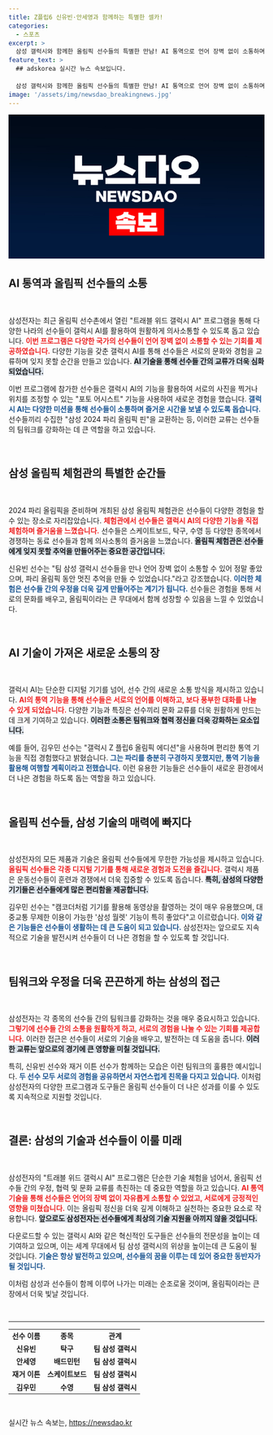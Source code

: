 ```yaml
---
title: Z플립6 신유빈·안세영과 함께하는 특별한 셀카!
categories:
  - 스포츠
excerpt: >
  삼성 갤럭시와 함께한 올림픽 선수들의 특별한 만남! AI 통역으로 언어 장벽 없이 소통하며 다양한 체험과 추억을 쌓은 선수들의 이야기가 궁금하다면 클릭하세요!
feature_text: >
  ## adskorea 실시간 뉴스 속보입니다.

  삼성 갤럭시와 함께한 올림픽 선수들의 특별한 만남! AI 통역으로 언어 장벽 없이 소통하며 다양한 체험과 추억을 쌓은 선수들의 이야기가 궁금하다면 클릭하세요!
image: '/assets/img/newsdao_breakingnews.jpg'
---
```


<p><img src="/assets/img/newsdao_breakingnews.jpg" alt="adskorea 속보" /></p>

<h2 data-ke-size="size26">AI 통역과 올림픽 선수들의 소통</h2>

<p data-ke-size="size16">&nbsp;</p>

<p>삼성전자는 최근 올림픽 선수촌에서 열린 "트래블 위드 갤럭시 AI" 프로그램을 통해 다양한 나라의 선수들이 갤럭시 AI를 활용하여 원활하게 의사소통할 수 있도록 돕고 있습니다. <b><span style="color: #ee2323;">이번 프로그램은 다양한 국가의 선수들이 언어 장벽 없이 소통할 수 있는 기회를 제공하였습니다.</span></b> 다양한 기능을 갖춘 갤럭시 AI를 통해 선수들은 서로의 문화와 경험을 교류하며 잊지 못할 순간을 만들고 있습니다. <b><span style="background-color: #21538527;">AI 기술을 통해 선수들 간의 교류가 더욱 심화되었습니다.</span></b> </p>

<p>이번 프로그램에 참가한 선수들은 갤럭시 AI의 기능을 활용하여 서로의 사진을 찍거나 위치를 조정할 수 있는 "포토 어시스트" 기능을 사용하여 새로운 경험을 했습니다. <b><span style="color: #1a5490;">갤럭시 AI는 다양한 미션을 통해 선수들이 소통하며 즐거운 시간을 보낼 수 있도록 돕습니다.</span></b> 선수들끼리 수집한 "삼성 2024 파리 올림픽 핀"을 교환하는 등, 이러한 교류는 선수들의 팀워크를 강화하는 데 큰 역할을 하고 있습니다.</p>

<p data-ke-size="size16">&nbsp;</p>

<h2 data-ke-size="size26">삼성 올림픽 체험관의 특별한 순간들</h2>

<p data-ke-size="size16">&nbsp;</p>

<p>2024 파리 올림픽을 준비하며 개최된 삼성 올림픽 체험관은 선수들이 다양한 경험을 할 수 있는 장소로 자리잡았습니다. <b><span style="color: #ee2323;">체험관에서 선수들은 갤럭시 AI의 다양한 기능을 직접 체험하며 즐거움을 느꼈습니다.</span></b> 선수들은 스케이트보드, 탁구, 수영 등 다양한 종목에서 경쟁하는 동료 선수들과 함께 의사소통의 즐거움을 느꼈습니다. <b><span style="background-color: #21538527;">올림픽 체험관은 선수들에게 잊지 못할 추억을 만들어주는 중요한 공간입니다.</span></b></p>

<p>신유빈 선수는 "팀 삼성 갤럭시 선수들을 만나 언어 장벽 없이 소통할 수 있어 정말 좋았으며, 파리 올림픽 동안 멋진 추억을 만들 수 있었습니다."라고 강조했습니다. <b><span style="color: #1a5490;">이러한 체험은 선수들 간의 우정을 더욱 깊게 만들어주는 계기가 됩니다.</span></b> 선수들은 경험을 통해 서로의 문화를 배우고, 올림픽이라는 큰 무대에서 함께 성장할 수 있음을 느낄 수 있었습니다.</p>

<p data-ke-size="size16">&nbsp;</p>

<h2 data-ke-size="size26">AI 기술이 가져온 새로운 소통의 장</h2>

<p data-ke-size="size16">&nbsp;</p>

<p>갤럭시 AI는 단순한 디지털 기기를 넘어, 선수 간의 새로운 소통 방식을 제시하고 있습니다. <b><span style="color: #ee2323;">AI의 통역 기능을 통해 선수들은 서로의 언어를 이해하고, 보다 풍부한 대화를 나눌 수 있게 되었습니다.</span></b> 다양한 기능과 특징은 선수끼리 문화 교류를 더욱 원활하게 만드는데 크게 기여하고 있습니다. <b><span style="background-color: #21538527;">이러한 소통은 팀워크와 협력 정신을 더욱 강화하는 요소입니다.</span></b></p>

<p>예를 들어, 김우민 선수는 "갤럭시 Z 플립6 올림픽 에디션"을 사용하며 편리한 통역 기능을 직접 경험했다고 밝혔습니다. <b><span style="color: #1a5490;">그는 파리를 충분히 구경하지 못했지만, 통역 기능을 활용해 여행할 계획이라고 전했습니다.</span></b> 이런 유용한 기능들은 선수들이 새로운 환경에서 더 나은 경험을 하도록 돕는 역할을 하고 있습니다.</p>

<p data-ke-size="size16">&nbsp;</p>

<h2 data-ke-size="size26">올림픽 선수들, 삼성 기술의 매력에 빠지다</h2>

<p data-ke-size="size16">&nbsp;</p>

<p>삼성전자의 모든 제품과 기술은 올림픽 선수들에게 무한한 가능성을 제시하고 있습니다. <b><span style="color: #ee2323;">올림픽 선수들은 각종 디지털 기기를 통해 새로운 경험과 도전을 즐깁니다.</span></b> 갤럭시 제품은 운동선수들이 훈련과 경쟁에서 더욱 집중할 수 있도록 돕습니다. <b><span style="background-color: #21538527;">특히, 삼성의 다양한 기기들은 선수들에게 많은 편리함을 제공합니다.</span></b> </p>

<p>김우민 선수는 "캠코더처럼 기기를 활용해 동영상을 촬영하는 것이 매우 유용했으며, 대중교통 무제한 이용이 가능한 '삼성 월렛' 기능이 특히 좋았다"고 이르렀습니다. <b><span style="color: #1a5490;">이와 같은 기능들은 선수들이 생활하는 데 큰 도움이 되고 있습니다.</span></b> 삼성전자는 앞으로도 지속적으로 기술을 발전시켜 선수들이 더 나은 경험을 할 수 있도록 할 것입니다.</p>

<p data-ke-size="size16">&nbsp;</p>

<h2 data-ke-size="size26">팀워크와 우정을 더욱 끈끈하게 하는 삼성의 접근</h2>

<p data-ke-size="size16">&nbsp;</p>

<p>삼성전자는 각 종목의 선수들 간의 팀워크를 강화하는 것을 매우 중요시하고 있습니다. <b><span style="color: #ee2323;">그렇기에 선수들 간의 소통을 원활하게 하고, 서로의 경험을 나눌 수 있는 기회를 제공합니다.</span></b> 이러한 접근은 선수들이 서로의 기술을 배우고, 발전하는 데 도움을 줍니다. <b><span style="background-color: #21538527;">이러한 교류는 앞으로의 경기에 큰 영향을 미칠 것입니다.</span></b></p>

<p>특히, 신유빈 선수와 재거 이튼 선수가 함께하는 모습은 이런 팀워크의 훌륭한 예시입니다. <b><span style="color: #1a5490;">두 선수 모두 서로의 경험을 공유하면서 자연스럽게 친목을 다지고 있습니다.</span></b> 이처럼 삼성전자의 다양한 프로그램과 도구들은 올림픽 선수들이 더 나은 성과를 이룰 수 있도록 지속적으로 지원할 것입니다.</p>

<p data-ke-size="size16">&nbsp;</p>

<h2 data-ke-size="size26">결론: 삼성의 기술과 선수들이 이룰 미래</h2>

<p data-ke-size="size16">&nbsp;</p>

<p>삼성전자의 "트래블 위드 갤럭시 AI" 프로그램은 단순한 기술 체험을 넘어서, 올림픽 선수들 간의 우정, 협력 및 문화 교류를 촉진하는 데 중요한 역할을 하고 있습니다. <b><span style="color: #ee2323;">AI 통역 기술을 통해 선수들은 언어의 장벽 없이 자유롭게 소통할 수 있었고, 서로에게 긍정적인 영향을 미쳤습니다.</span></b> 이는 올림픽 정신을 더욱 깊게 이해하고 실천하는 중요한 요소로 작용합니다. <b><span style="background-color: #21538527;">앞으로도 삼성전자는 선수들에게 최상의 기술 지원을 아끼지 않을 것입니다.</span></b> </p>

<p>다운로드할 수 있는 갤럭시 AI와 같은 혁신적인 도구들은 선수들의 전문성을 높이는 데 기여하고 있으며, 이는 세계 무대에서 팀 삼성 갤럭시의 위상을 높이는데 큰 도움이 될 것입니다. <b><span style="color: #1a5490;">기술은 항상 발전하고 있으며, 선수들의 꿈을 이루는 데 있어 중요한 동반자가 될 것입니다.</span></b> </p>

<p>이처럼 삼성과 선수들이 함께 이루어 나가는 미래는 순조로울 것이며, 올림픽이라는 큰 장에서 더욱 빛날 것입니다. </p>

<p data-ke-size="size16">&nbsp;</p>

<hr>

<table style="width: 100%; border-collapse: collapse;">
    <tr>
        <td style="text-align: center; height: 17px;"><b>선수 이름</b></td>
        <td style="text-align: center; height: 17px;"><b>종목</b></td>
        <td style="text-align: center; height: 17px;"><b>관계</b></td>
    </tr>
    <tr>
        <td style="text-align: center; height: 17px;"><b>신유빈</b></td>
        <td style="text-align: center; height: 17px;"><b>탁구</b></td>
        <td style="text-align: center; height: 17px;"><b>팀 삼성 갤럭시</b></td>
    </tr>
    <tr>
        <td style="text-align: center; height: 17px;"><b>안세영</b></td>
        <td style="text-align: center; height: 17px;"><b>배드민턴</b></td>
        <td style="text-align: center; height: 17px;"><b>팀 삼성 갤럭시</b></td>
    </tr>
    <tr>
        <td style="text-align: center; height: 17px;"><b>재거 이튼</b></td>
        <td style="text-align: center; height: 17px;"><b>스케이트보드</b></td>
        <td style="text-align: center; height: 17px;"><b>팀 삼성 갤럭시</b></td>
    </tr>
    <tr>
        <td style="text-align: center; height: 17px;"><b>김우민</b></td>
        <td style="text-align: center; height: 17px;"><b>수영</b></td>
        <td style="text-align: center; height: 17px;"><b>팀 삼성 갤럭시</b></td>
    </tr>
</table>

<p data-ke-size="size16">&nbsp;</p>
실시간 뉴스 속보는, <a href="https://newsdao.kr" rel="dofollow">https://newsdao.kr</a>



